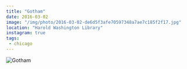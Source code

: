 ```yaml
---
title: "Gotham"
date: 2016-03-02
image: "/img/photo/2016-03-02-de6d5f3afe70597348a7ae7c185f2f17.jpg"
location: "Harold Washington Library"
instagram: true
tags:
 - chicago
---
```


![Gotham](/img/photo/2016-03-02-de6d5f3afe70597348a7ae7c185f2f17.jpg)
